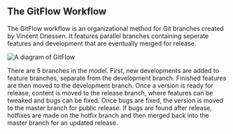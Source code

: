 ## The GitFlow Workflow
The GitFlow workflow is an organizational method for Git branches created by Vincent Driessen. It features parallel branches containing seperate features and development that are eventually merged for release. 

![A diagram of GitFlow](https://datasift.github.io/gitflow/GitFlowHotfixBranch.png)

There are 5 branches in the model. First, new developments are added to feature branches, separate from the development branch. Finished features are then moved to the development branch. Once a version is ready for release, content is moved to the release branch, where features can be tweaked and bugs can be fixed. Once bugs are fixed, the version is moved to the master branch for public release. If bugs are found after release, hotfixes are made on the hotfix branch and then merged back into the master branch for an updated release. 
